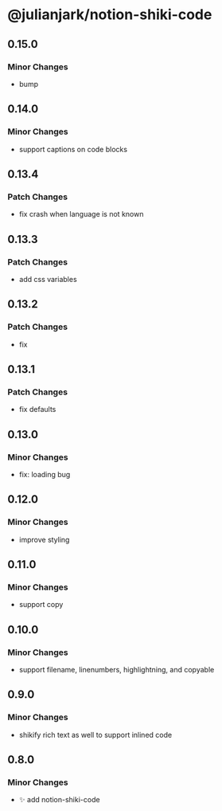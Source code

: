 # @julianjark/notion-shiki-code

## 0.15.0

### Minor Changes

- bump

## 0.14.0

### Minor Changes

- support captions on code blocks

## 0.13.4

### Patch Changes

- fix crash when language is not known

## 0.13.3

### Patch Changes

- add css variables

## 0.13.2

### Patch Changes

- fix

## 0.13.1

### Patch Changes

- fix defaults

## 0.13.0

### Minor Changes

- fix: loading bug

## 0.12.0

### Minor Changes

- improve styling

## 0.11.0

### Minor Changes

- support copy

## 0.10.0

### Minor Changes

- support filename, linenumbers, highlightning, and copyable

## 0.9.0

### Minor Changes

- shikify rich text as well to support inlined code

## 0.8.0

### Minor Changes

- :sparkles: add notion-shiki-code
